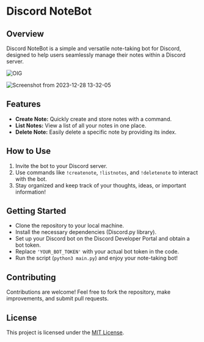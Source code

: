 
# Discord NoteBot

## Overview
Discord NoteBot is a simple and versatile note-taking bot for Discord, designed to help users seamlessly manage their notes within a Discord server.

![OIG](https://github.com/MatinMollapur01/notePad-discord-bot/assets/127895108/0c018fc1-800c-4ab8-8997-7bb840f91780)

![Screenshot from 2023-12-28 13-32-05](https://github.com/MatinMollapur01/notePad-discord-bot/assets/127895108/b3f9b166-cdb7-417c-a558-7d032b384c86)


## Features
- **Create Note:** Quickly create and store notes with a command.
- **List Notes:** View a list of all your notes in one place.
- **Delete Note:** Easily delete a specific note by providing its index.

## How to Use
1. Invite the bot to your Discord server.
2. Use commands like `!createnote`, `!listnotes`, and `!deletenote` to interact with the bot.
3. Stay organized and keep track of your thoughts, ideas, or important information!

## Getting Started
- Clone the repository to your local machine.
- Install the necessary dependencies (Discord.py library).
- Set up your Discord bot on the Discord Developer Portal and obtain a bot token.
- Replace `'YOUR_BOT_TOKEN'` with your actual bot token in the code.
- Run the script (`python3 main.py`) and enjoy your note-taking bot!

## Contributing
Contributions are welcome! Feel free to fork the repository, make improvements, and submit pull requests.

## License
This project is licensed under the [MIT License](LICENSE).
